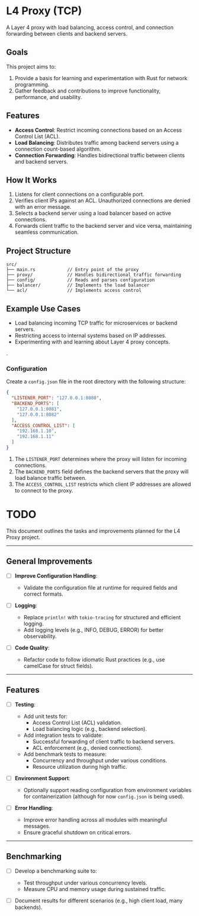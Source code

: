 # L4 Proxy (TCP)

A Layer 4 proxy with load balancing, access control, and connection forwarding between clients and backend servers.

## Goals

This project aims to:

1. Provide a basis for learning and experimentation with Rust for network programming.
2. Gather feedback and contributions to improve functionality, performance, and usability.

## Features

- **Access Control**: Restrict incoming connections based on an Access Control List (ACL).
- **Load Balancing**: Distributes traffic among backend servers using a connection count-based algorithm.
- **Connection Forwarding**: Handles bidirectional traffic between clients and backend servers.

## How It Works

1. Listens for client connections on a configurable port.
2. Verifies client IPs against an ACL. Unauthorized connections are denied with an error message.
3. Selects a backend server using a load balancer based on active connections.
4. Forwards client traffic to the backend server and vice versa, maintaining seamless communication.

## Project Structure

```
src/
├── main.rs            // Entry point of the proxy
├── proxy/             // Handles bidirectional traffic forwarding
├── config/            // Reads and parses configuration
├── balancer/          // Implements the load balancer
└── acl/               // Implements access control
```

## Example Use Cases

- Load balancing incoming TCP traffic for microservices or backend servers.
- Restricting access to internal systems based on IP addresses.
- Experimenting with and learning about Layer 4 proxy concepts.

.

### Configuration

Create a `config.json` file in the root directory with the following structure:

```json
{
  "LISTENER_PORT": "127.0.0.1:8080", 
  "BACKEND_PORTS": [
    "127.0.0.1:8081",
    "127.0.0.1:8082"
  ],
  "ACCESS_CONTROL_LIST": [
    "192.168.1.10",
    "192.168.1.11"
  ]
}
```
1. The `LISTENER_PORT` determines where the proxy will listen for incoming connections.
2. The `BACKEND_PORTS` field defines the backend servers that the proxy will load balance traffic between.
3. The `ACCESS_CONTROL_LIST` restricts which client IP addresses are allowed to connect to the proxy.

# TODO

This document outlines the tasks and improvements planned for the L4 Proxy project.

---

## General Improvements

- [ ] **Improve Configuration Handling**:
  - Validate the configuration file at runtime for required fields and correct formats.

- [ ] **Logging**:
  - Replace `println!` with `tokio-tracing` for structured and efficient logging.
  - Add logging levels (e.g., INFO, DEBUG, ERROR) for better observability.

- [ ] **Code Quality**:
  - Refactor code to follow idiomatic Rust practices (e.g., use camelCase for struct fields).

---

## Features

- [ ] **Testing**:
  - Add unit tests for:
    - Access Control List (ACL) validation.
    - Load balancing logic (e.g., backend selection).
  - Add integration tests to validate:
    - Successful forwarding of client traffic to backend servers.
    - ACL enforcement (e.g., denied connections).
  - Add benchmark tests to measure:
    - Concurrency and throughput under various conditions.
    - Resource utilization during high traffic.

- [ ] **Environment Support**:
  - Optionally support reading configuration from environment variables for containerization (although for now `config.json` is being used).

- [ ] **Error Handling**:
  - Improve error handling across all modules with meaningful messages.
  - Ensure graceful shutdown on critical errors.

---

## Benchmarking

- [ ] Develop a benchmarking suite to:
  - Test throughput under various concurrency levels.
  - Measure CPU and memory usage during sustained traffic.

- [ ] Document results for different scenarios (e.g., high client load, many backends).


